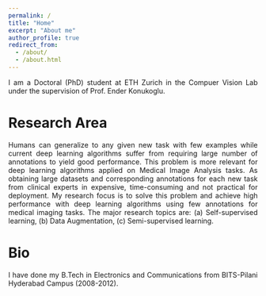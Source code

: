 ```yaml
---
permalink: /
title: "Home"
excerpt: "About me"
author_profile: true
redirect_from: 
  - /about/
  - /about.html
---
```


<style>body {text-align: justify}</style>
I am a Doctoral (PhD) student at ETH Zurich in the Compuer Vision Lab under the supervision of Prof. Ender Konukoglu.


Research Area
======
Humans can generalize to any given new task with few examples while current deep learning algorithms suffer from requiring large number of annotations to yield good performance.
This problem is more relevant for deep learning algorithms applied on Medical Image Analysis tasks. 
As obtaining large datasets and corresponding annotations for each new task from clinical experts in expensive, time-consuming and not practical for deployment.
My research focus is to solve this problem and achieve high performance with deep learning algorithms using few annotations for medical imaging tasks.
The major research topics are: (a) Self-supervised learning, (b) Data Augmentation, (c) Semi-supervised learning.

Bio
======
I have done my B.Tech in Electronics and Communications from BITS-Pilani Hyderabad Campus (2008-2012).
